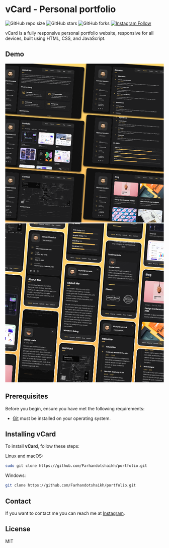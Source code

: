 # vCard - Personal portfolio

![GitHub repo size](https://img.shields.io/github/repo-size/Farhandotshaikh/portfolio)
![GitHub stars](https://img.shields.io/github/stars/Farhandotshaikh/portfolio?style=social)
![GitHub forks](https://img.shields.io/github/forks/Farhandotshaikh/portfolio?style=social)
[![Instagram Follow](https://img.shields.io/instagram/follow/shaikh__farhan22?style=social)](https://instagram.com/shaikh__farhan22)


vCard is a fully responsive personal portfolio website, responsive for all devices, built using HTML, CSS, and JavaScript.

## Demo

![vCard Desktop Demo](./website-demo-image/desktop.png "Desktop Demo")
![vCard Mobile Demo](./website-demo-image/mobile.png "Mobile Demo")

## Prerequisites

Before you begin, ensure you have met the following requirements:

* [Git](https://git-scm.com/downloads "Download Git") must be installed on your operating system.

## Installing vCard

To install **vCard**, follow these steps:

Linux and macOS:

```bash
sudo git clone https://github.com/Farhandotshaikh/portfolio.git
```

Windows:

```bash
git clone https://github.com/Farhandotshaikh/portfolio.git
```

## Contact

If you want to contact me you can reach me at [Instagram](https://www.instagram.com/shaikh__farhan22).

## License

MIT
